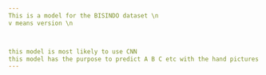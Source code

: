 ```yaml
---
This is a model for the BISINDO dataset \n
v means version \n



this model is most likely to use CNN 
this model has the purpose to predict A B C etc with the hand pictures that are in the dataset 
---
```

